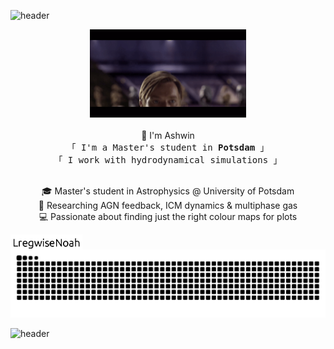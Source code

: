 ![header](https://capsule-render.vercel.app/api?type=waving&color=gradient&customColorList=24&height=300&section=header&text=Hello%There!&capsule%20render&fontSize=90&height=100&animation=fadeIn)

<!-- gif -->
<div align="center">
  <img src="https://github.com/GregwiseNoah/GregwiseNoah/blob/main/assets/obi.gif" alt="obi wan popping up" width="250">
</div>

<br>
<div align="center">
  <!-- Intro -->
  👋 I'm  Ashwin
  <br>
  <samp>
    「 I'm a Master's student in <b>Potsdam</b> 」 <br>
    「 I work with hydrodynamical simulations 」 <br><br>
  </samp>
</div>

<p align="center">
  🎓 Master's student in Astrophysics @ University of Potsdam <br>
  🔭 Researching AGN feedback, ICM dynamics & multiphase gas <br>
  💻 Passionate about finding just the right colour maps for plots
</p>

<picture>
    <source media="(prefers-color-scheme: dark)" srcset="assets/anagram_dark.gif" />
    <source media="(prefers-color-scheme: light)" srcset="assets/anagram_light.gif" />
    <img alt="gregwisenoah ↔ ashwin_george" src="assets/anagram_light.gif" height="24" style="vertical-align: middle;">
  </picture>

<picture>
  <source media="(prefers-color-scheme: dark)" srcset="https://raw.githubusercontent.com/GregwiseNoah/GregwiseNoah/output/github-contribution-grid-snake-dark.svg" />
  <source media="(prefers-color-scheme: light)" srcset="https://raw.githubusercontent.com/GregwiseNoah/GregwiseNoah/output/github-contribution-grid-snake.svg" />
  <img alt="github-snake" src="https://raw.githubusercontent.com/GregwiseNoah/GregwiseNoah/output/github-contribution-grid-snake.svg" />
</picture>

![header](https://capsule-render.vercel.app/api?type=waving&color=gradient&customColorList=24&height=300&section=footer&height=100&animation=fadeIn)
